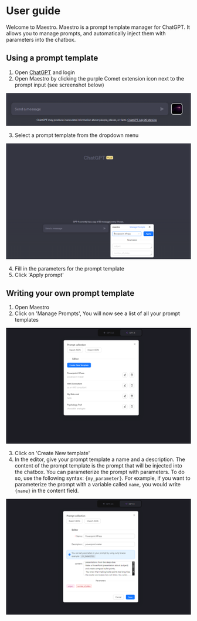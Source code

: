 # User guide

Welcome to Maestro. Maestro is a prompt template manager for ChatGPT. It allows you to manage prompts, and automatically inject them with parameters into the chatbox. 

## Using a prompt template 

1. Open [ChatGPT](https://chat.openai.com/) and login
2. Open Maestro by clicking the purple Comet extension icon next to the prompt input (see screenshot below)

![extension icon](./img/usage.png)

3. Select a prompt template from the dropdown menu

![prompt template](img/chrome/chrome_screen_1.png)

4. Fill in the parameters for the prompt template
5. Click 'Apply prompt'

## Writing your own prompt template

1. Open Maestro
2. Click on 'Manage Prompts', You will now see a list of all your prompt templates

![manage prompts](img/chrome/chrome_screen_2.png)

3. Click on 'Create New template'
4. In the editor, give your prompt template a name and a description. The content of the prompt template is the prompt that will be injected into the chatbox. You can parameterize the prompt with parameters.
To do so, use the following syntax: `{my_parameter}`. For example, if you want to parameterize the prompt with a variable called `name`, you would write `{name}` in the content field.


![prompt template editor](img/chrome/chrome_screen_3.png)

